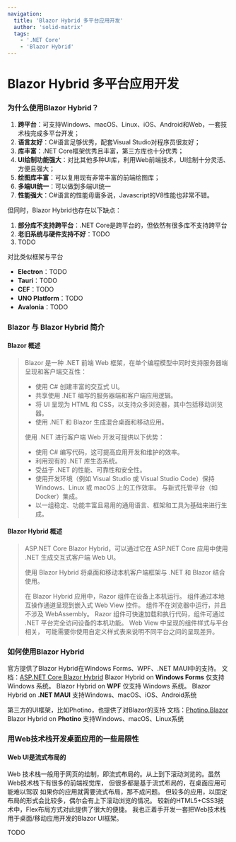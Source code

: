 ```yaml
---
navigation:
  title: 'Blazor Hybrid 多平台应用开发'
  author: 'solid-matrix'
  tags:
    - '.NET Core'
    - 'Blazor Hybrid'
---
```


# Blazor Hybrid 多平台应用开发

### 为什么使用Blazor Hybrid？

1. **跨平台**：可支持Windows、macOS、Linux、iOS、Android和Web，一套技术栈完成多平台开发；
2. **语言友好**：C#语言足够优秀，配套Visual Studio对程序员很友好；
3. **库丰富**：.NET Core框架优秀且丰富，第三方库也十分优秀；
4. **UI绘制功能强大**：对比其他多种UI库，利用Web前端技术，UI绘制十分灵活、方便且强大；
5. **绘图库丰富**：可以复用现有非常丰富的前端绘图库；
6. **多端UI统一**：可以做到多端UI统一
7. **性能强大**：C#语言的性能毋庸多说，Javascript的V8性能也非常不错。

但同时，Blazor Hybrid也存在以下缺点：

1. **部分库不支持跨平台**：.NET Core是跨平台的，但依然有很多库不支持跨平台
2. **老旧系统与硬件支持不好**：TODO
3. TODO

对比类似框架与平台

- **Electron**：TODO
- **Tauri**：TODO
- **CEF**：TODO
- **UNO Platform**：TODO
- **Avalonia**：TODO

### Blazor 与 Blazor Hybrid 简介

#### Blazor 概述

> Blazor 是一种 .NET 前端 Web 框架，在单个编程模型中同时支持服务器端呈现和客户端交互性：
>
> - 使用 C# 创建丰富的交互式 UI。
> - 共享使用 .NET 编写的服务器端和客户端应用逻辑。
> - 将 UI 呈现为 HTML 和 CSS，以支持众多浏览器，其中包括移动浏览器。
> - 使用 .NET 和 Blazor 生成混合桌面和移动应用。
>
> 使用 .NET 进行客户端 Web 开发可提供以下优势：
>
> - 使用 C# 编写代码，这可提高应用开发和维护的效率。
> - 利用现有的 .NET 库生态系统。
> - 受益于 .NET 的性能、可靠性和安全性。
> - 使用开发环境（例如 Visual Studio 或 Visual Studio Code）保持 Windows、Linux 或 macOS 上的工作效率。 与新式托管平台（如 Docker）集成。
> - 以一组稳定、功能丰富且易用的通用语言、框架和工具为基础来进行生成。

#### Blazor Hybrid 概述

> ASP.NET Core Blazor Hybrid，可以通过它在 ASP.NET Core 应用中使用 .NET 生成交互式客户端 Web UI。
>
> 使用 Blazor Hybrid 将桌面和移动本机客户端框架与 .NET 和 Blazor 结合使用。
>
> 在 Blazor Hybrid 应用中，Razor 组件在设备上本机运行。 组件通过本地互操作通道呈现到嵌入式 Web View 控件。 组件不在浏览器中运行，并且不涉及 WebAssembly。 Razor 组件可快速加载和执行代码，组件可通过 .NET 平台完全访问设备的本机功能。 Web View 中呈现的组件样式与平台相关， 可能需要你使用自定义样式表来说明不同平台之间的呈现差异。

### 如何使用Blazor Hybrid

官方提供了Blazor Hybrid在Windows Forms、WPF、.NET MAUI中的支持。
文档：[ASP.NET Core Blazor Hybrid](https://learn.microsoft.com/en-us/aspnet/core/blazor/hybrid)
Blazor Hybrid on **Windows Forms** 仅支持 Windows 系统。
Blazor Hybrid on **WPF** 仅支持 Windows 系统。
Blazor Hybrid on **.NET MAUI** 支持Windows、macOS、iOS、Android系统

第三方的UI框架，比如Photino，也提供了对Blazor的支持
文档：[Photino.Blazor](https://docs.tryphotino.io/Photino-Blazor)
Blazor Hybrid on **Photino** 支持Windows、macOS、Linux系统

### 用Web技术栈开发桌面应用的一些局限性

#### Web UI是流式布局的

Web 技术栈一般用于网页的绘制，即流式布局的。从上到下滚动浏览的。虽然Web技术栈下有很多的前端视觉库， 但很多都是基于流式布局的，在桌面应用可能难以驾驭
如果你的应用就需要流式布局，那不成问题。
但较多的应用，以固定布局的形式会比较多，偶尔会有上下滚动浏览的情况。
较新的HTML5+CSS3技术中，Flex布局方式对此提供了很大的便捷。
我也正着手开发一套把Web技术栈用于桌面/移动应用开发的Blazor UI框架。

TODO